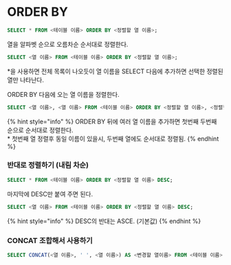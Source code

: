 # ORDER BY

```sql
SELECT * FROM <테이블 이름> ORDER BY <정렬할 열 이름>;
```

열을 알파벳 순으로 오름차순 순서대로 정렬한다.



```sql
SELECT <열 이름> FROM <테이블 이름> ORDER BY <정렬할 열 이름>;
```

\*을 사용하면 전체 목록이 나오듯이 열 이름을 SELECT 다음에 추가하면 선택한 정렬된 열만 나타난다.

ORDER BY 다음에 오는 열 이름을 정렬한다.



```sql
SELECT <열 이름>, <열 이름> FROM <테이블 이름> ORDER BY <정렬할 열 이름>, <정렬할 열 이름>;
```

{% hint style="info" %}
ORDER BY 뒤에 여러 열 이름을 추가하면 첫번째 두번째 순으로 순서대로 정렬한다. \
\* 첫번째 열 정렬후 동일 이름이 있을시, 두번째 열에도 순서대로 정렬됨.
{% endhint %}



### 반대로 정렬하기 (내림 차순)

```sql
SELECT * FROM <테이블 이름> ORDER BY <정렬할 열 이름> DESC;
```

마지막에 DESC만 붙여 주면 된다.&#x20;

```sql
SELECT <열 이름> FROM <테이블 이름> ORDER BY <정렬할 열 이름> DESC;
```



{% hint style="info" %}
DESC의 반대는 ASCE. (기본값)
{% endhint %}



### CONCAT 조합해서 사용하기

```sql
SELECT CONCAT(<열 이름>, ' ', <열 이름>) AS <변경할 열이름> FROM <테이블 이름> ORDER BY <정렬할 열이름>;
```
